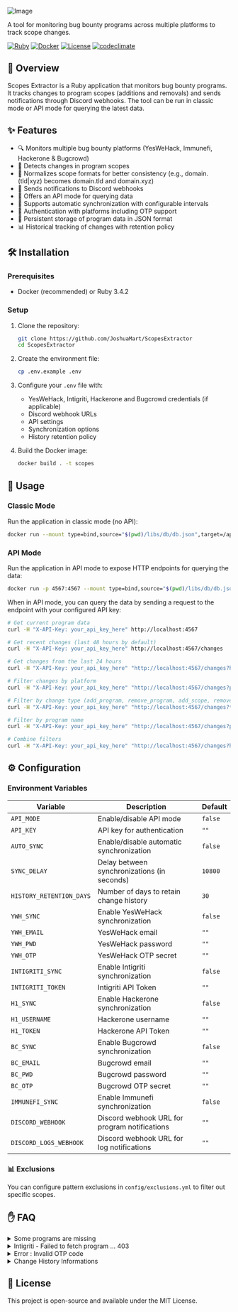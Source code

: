 ![Image](https://github.com/user-attachments/assets/8fa9dd2a-04c8-48d4-a0d7-6057c102436c)

A tool for monitoring bug bounty programs across multiple platforms to track scope changes.

[![Ruby](https://img.shields.io/badge/Ruby-3.4.2-red.svg)](https://www.ruby-lang.org/en/)
[![Docker](https://img.shields.io/badge/Docker-Supported-blue.svg)](https://www.docker.com/)
[![License](https://img.shields.io/badge/License-MIT-green.svg)](LICENSE)
[![codeclimate](https://api.codeclimate.com/v1/badges/713b3c783fe46abaca0e/maintainability)](https://codeclimate.com/github/JoshuaMart/ScopesExtractor/maintainability/)

## 📖 Overview

Scopes Extractor is a Ruby application that monitors bug bounty programs. It tracks changes to program scopes (additions and removals) and sends notifications through Discord webhooks. The tool can be run in classic mode or API mode for querying the latest data.

## ✨ Features

- 🔍 Monitors multiple bug bounty platforms (YesWeHack, Immunefi, Hackerone & Bugcrowd)
- 🔄 Detects changes in program scopes
- 📏 Normalizes scope formats for better consistency (e.g., domain.(tld|xyz) becomes domain.tld and domain.xyz)
- 🚨 Sends notifications to Discord webhooks
- 🔌 Offers an API mode for querying data
- 🔄 Supports automatic synchronization with configurable intervals
- 🔐 Authentication with platforms including OTP support
- 💾 Persistent storage of program data in JSON format
- 📊 Historical tracking of changes with retention policy

## 🛠️ Installation

### Prerequisites

- Docker (recommended) or Ruby 3.4.2

### Setup

1. Clone the repository:
   ```bash
   git clone https://github.com/JoshuaMart/ScopesExtractor
   cd ScopesExtractor
   ```

2. Create the environment file:
   ```bash
   cp .env.example .env
   ```

3. Configure your `.env` file with:
   - YesWeHack, Intigriti, Hackerone and Bugcrowd credentials (if applicable)
   - Discord webhook URLs
   - API settings
   - Synchronization options
   - History retention policy

4. Build the Docker image:
   ```bash
   docker build . -t scopes
   ```

## 🚀 Usage

### Classic Mode

Run the application in classic mode (no API):

```bash
docker run --mount type=bind,source="$(pwd)/libs/db/db.json",target=/app/libs/db/db.json --mount type=bind,source="$(pwd)/libs/db/history.json",target=/app/libs/db/history.json scopes
```

### API Mode

Run the application in API mode to expose HTTP endpoints for querying the data:

```bash
docker run -p 4567:4567 --mount type=bind,source="$(pwd)/libs/db/db.json",target=/app/libs/db/db.json --mount type=bind,source="$(pwd)/libs/db/history.json",target=/app/libs/db/history.json scopes
```

When in API mode, you can query the data by sending a request to the endpoint with your configured API key:

```bash
# Get current program data
curl -H "X-API-Key: your_api_key_here" http://localhost:4567

# Get recent changes (last 48 hours by default)
curl -H "X-API-Key: your_api_key_here" http://localhost:4567/changes

# Get changes from the last 24 hours
curl -H "X-API-Key: your_api_key_here" "http://localhost:4567/changes?hours=24"

# Filter changes by platform
curl -H "X-API-Key: your_api_key_here" "http://localhost:4567/changes?platform=YesWeHack"

# Filter by change type (add_program, remove_program, add_scope, remove_scope)
curl -H "X-API-Key: your_api_key_here" "http://localhost:4567/changes?type=add_scope"

# Filter by program name
curl -H "X-API-Key: your_api_key_here" "http://localhost:4567/changes?program=ProgramName"

# Combine filters
curl -H "X-API-Key: your_api_key_here" "http://localhost:4567/changes?hours=72&platform=Hackerone&type=add_scope"
```

## ⚙️ Configuration

### Environment Variables

| Variable | Description | Default |
|----------|-------------|---------|
| `API_MODE` | Enable/disable API mode | `false` |
| `API_KEY` | API key for authentication | `""` |
| `AUTO_SYNC` | Enable/disable automatic synchronization | `false` |
| `SYNC_DELAY` | Delay between synchronizations (in seconds) | `10800` |
| `HISTORY_RETENTION_DAYS` | Number of days to retain change history | `30` |
| `YWH_SYNC` | Enable YesWeHack synchronization | `false` |
| `YWH_EMAIL` | YesWeHack email | `""` |
| `YWH_PWD` | YesWeHack password | `""` |
| `YWH_OTP` | YesWeHack OTP secret | `""` |
| `INTIGRITI_SYNC` | Enable Intigriti synchronization | `false` |
| `INTIGRITI_TOKEN` | Intigriti API Token | `""` |
| `H1_SYNC` | Enable Hackerone synchronization | `false` |
| `H1_USERNAME` | Hackerone username | `""` |
| `H1_TOKEN` | Hackerone API Token | `""` |
| `BC_SYNC` | Enable Bugcrowd synchronization | `false` |
| `BC_EMAIL` | Bugcrowd email | `""` |
| `BC_PWD` | Bugcrowd password | `""` |
| `BC_OTP` | Bugcrowd OTP secret | `""` |
| `IMMUNEFI_SYNC` | Enable Immunefi synchronization | `false` |
| `DISCORD_WEBHOOK` | Discord webhook URL for program notifications | `""` |
| `DISCORD_LOGS_WEBHOOK` | Discord webhook URL for log notifications | `""` |

### 📊 Exclusions

You can configure pattern exclusions in `config/exclusions.yml` to filter out specific scopes.

## ✋ FAQ

<details>
  <summary>Some programs are missing</summary>

  VDPs and scopes without bounty not included
</details>

<details>
  <summary>Intigriti - Failed to fetch program ... 403</summary>

  Programs must be manually accepted on the Intigriti website in order to be able to consult them.
</details>

<details>
  <summary>Error : Invalid OTP code</summary>

  The most likely reason is that your server's time is not correct, so the generated OTP code is not correct either.
</details>

<details>
  <summary>Change History Informations</summary>

  ScopesExtractor now tracks all changes (program and scope additions/removals) with timestamps. This history is automatically managed with a configurable retention policy to avoid excessive growth. By default, changes are kept for 30 days.

  You can query recent changes through the API (only) to see what has changed in the last few hours or days, which is useful for keeping track of bug bounty program changes even if you missed the Discord notifications.

  The changes reflect what is detected by ScopesExtractor (addition/removal of scopes and programs) and not the modifications indicated directly on the program page of each platform.
</details>

## 📜 License

This project is open-source and available under the MIT License.
